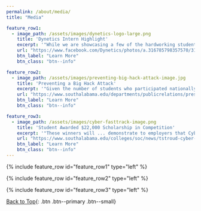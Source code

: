 ```yaml
---
permalink: /about/media/
title: "Media"

feature_row1:
  - image_path: /assets/images/dynetics-logo-large.png
    title: 'Dynetics Intern Highlight'
    excerpt: '"While we are showcasing a few of the hardworking students we have here with us this Summer, we hope you enjoy learning more about them and our programs!"'
    url: "https://www.facebook.com/Dynetics/photos/a.316785798357570/3182610328441755/?type=3&__tn__=-R"
    btn_label: "Learn More"
    btn_class: "btn--info"

feature_row2:
  - image_path: /assets/images/preventing-big-hack-attack-image.jpg
    title: 'Preventing a Big Hack Attack'
    excerpt: '"Given the number of students who participated nationally ... this is a very distinguished honor for Trinity, Jarrod and our school..."'
    url: "https://www.southalabama.edu/departments/publicrelations/pressreleases/103119cyber.html"
    btn_label: "Learn More"
    btn_class: "btn--info"

feature_row3:
  - image_path: /assets/images/cyber-fasttrack-image.png
    title: 'Student Awarded $22,000 Scholarship in Competition'
    excerpt: '"These winners will ... demonstrate to employers that Cyber FastTrack graduates are the among the best prepared and most effective new cybersecurity employees they have ever hired..."'
    url: "https://www.southalabama.edu/colleges/soc/news/tstroud-cyber-competition.html"
    btn_label: "Learn More"
    btn_class: "btn--info"
---
```


{% include feature_row id="feature_row1" type="left" %}

{% include feature_row id="feature_row2" type="left" %}

{% include feature_row id="feature_row3" type="left" %}

[Back to Top](#top){: .btn .btn--primary .btn--small}